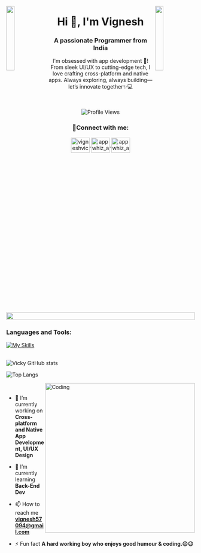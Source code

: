 <img align="left" src="https://user-images.githubusercontent.com/65187002/144930161-2f783401-8d27-4fdf-a2f7-cc0ba32f1f1f.gif" width="21%" style="display:inline;"><img align="right" src="https://user-images.githubusercontent.com/65187002/144930161-2f783401-8d27-4fdf-a2f7-cc0ba32f1f1f.gif" width="21%" style="display:inline;">

<h1 align="center">Hi 👋, I'm Vignesh</h1>
<h3 align="center">A passionate Programmer from India</h3>
<p align="center">I'm obsessed with app development 📱! From sleek UI/UX to cutting-edge tech, I love crafting cross-platform and native apps. Always exploring, always building—let’s innovate together✨💻</p>

<br>
<p align="center">
  <img src="https://komarev.com/ghpvc/?username=vicky2505&label=Profile%20views&color=0e75b6&style=flat" alt="Profile Views" />
</p>

<h3 align="Center">📡Connect with me:</h3>
<p align="Center">
  <a href="https://linkedin.com/in/vigneshvicky" target="blank">
    <img align="center" src="https://raw.githubusercontent.com/rahuldkjain/github-profile-readme-generator/master/src/images/icons/Social/linked-in-alt.svg" alt="vigneshvicky" height="40" width="50"/>
  </a>
  <a href="https://instagram.com/appwhiz_artistry" target="blank">
    <img align="center" src="https://raw.githubusercontent.com/rahuldkjain/github-profile-readme-generator/master/src/images/icons/Social/instagram.svg" alt="appwhiz_artistry" height="40" width="50"/>
  <a href="https://kaggle.com/vicky0525" target="blank">
    <img align="center" src="https://raw.githubusercontent.com/rahuldkjain/github-profile-readme-generator/master/src/images/icons/Social/kaggle.svg" alt="appwhiz_artistry" height="40" width="50"/>
  </a>
</p>
<br>

<img src="https://i.imgur.com/dBaSKWF.gif" height="20" width="100%">

### Languages and Tools:
[![My Skills](https://skillicons.dev/icons?i=flutter,dart,androidstudio,java,firebase,c,html,css,github,git)](https://skillicons.dev)
<br><br>

![Vicky GitHub stats](https://github-readme-stats.vercel.app/api?username=Vicky2505&show_icons=true&theme=dark)

![Top Langs](https://github-readme-stats.vercel.app/api/top-langs/?username=Vicky2505&theme=dark)

<img align="right" alt="Coding" width="400" src="https://user-images.githubusercontent.com/74038190/229223263-cf2e4b07-2615-4f87-9c38-e37600f8381a.gif">
<br>

- 🔭 I’m currently working on **Cross-platform and Native App Development, UI/UX Design**

- 🌱 I’m currently learning **Back-End Dev**

- 📫 How to reach me **vignesh57094@gmail.com**

- ⚡ Fun fact **A hard working boy who enjoys good humour & coding.😉😉**
